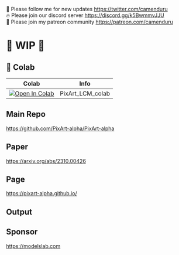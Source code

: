 🐣 Please follow me for new updates https://twitter.com/camenduru <br />
🔥 Please join our discord server https://discord.gg/k5BwmmvJJU <br />
🥳 Please join my patreon community https://patreon.com/camenduru <br />

# 🚦 WIP 🚦

## 🦒 Colab

| Colab | Info
| --- | --- |
[![Open In Colab](https://colab.research.google.com/assets/colab-badge.svg)](https://colab.research.google.com/github/camenduru/PixArt-LCM-colab/blob/main/PixArt_LCM_colab.ipynb) | PixArt_LCM_colab

## Main Repo
https://github.com/PixArt-alpha/PixArt-alpha

## Paper
https://arxiv.org/abs/2310.00426

## Page
https://pixart-alpha.github.io/

## Output

## Sponsor
https://modelslab.com
